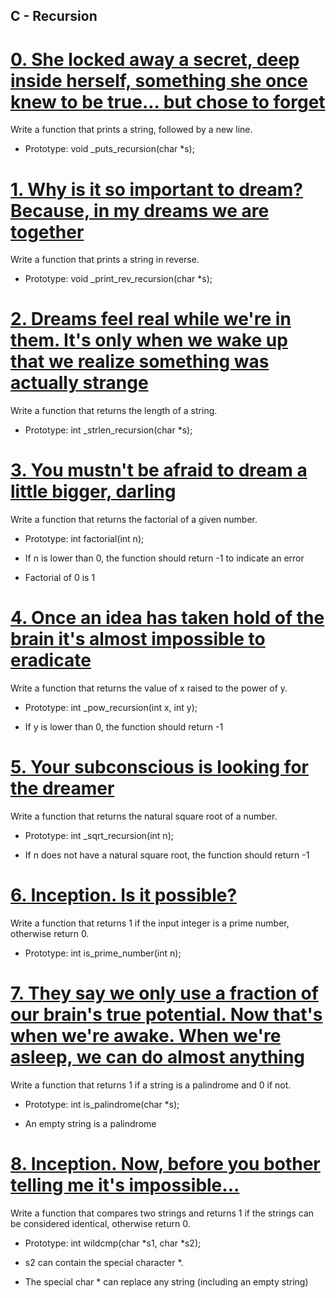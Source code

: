 ## C - Recursion


# [0. She locked away a secret, deep inside herself, something she once knew to be true... but chose to forget](0-puts_recursion.c)


Write a function that prints a string, followed by a new line.


- Prototype: void _puts_recursion(char *s);


# [1. Why is it so important to dream? Because, in my dreams we are together](1-print_rev_recursion.c)


Write a function that prints a string in reverse.


- Prototype: void _print_rev_recursion(char *s);

# [2. Dreams feel real while we're in them. It's only when we wake up that we realize something was actually strange](2-strlen_recursion.c)


Write a function that returns the length of a string.


- Prototype: int _strlen_recursion(char *s);


# [3. You mustn't be afraid to dream a little bigger, darling](3-factorial.c)


Write a function that returns the factorial of a given number.


- Prototype: int factorial(int n);

- If n is lower than 0, the function should return -1 to indicate an error

- Factorial of 0 is 1


# [4. Once an idea has taken hold of the brain it's almost impossible to eradicate](4-pow_recursion.c)


Write a function that returns the value of x raised to the power of y.


- Prototype: int _pow_recursion(int x, int y);

- If y is lower than 0, the function should return -1


# [5. Your subconscious is looking for the dreamer](5-sqrt_recursion.c)


Write a function that returns the natural square root of a number.


- Prototype: int _sqrt_recursion(int n);

- If n does not have a natural square root, the function should return -1


# [6. Inception. Is it possible?](6-is_prime_number.c)


Write a function that returns 1 if the input integer is a prime number, otherwise return 0.


- Prototype: int is_prime_number(int n);


# [7. They say we only use a fraction of our brain's true potential. Now that's when we're awake. When we're asleep, we can do almost anything](100-is_palindrome.c)


Write a function that returns 1 if a string is a palindrome and 0 if not.


- Prototype: int is_palindrome(char *s);

- An empty string is a palindrome


# [8. Inception. Now, before you bother telling me it's impossible...](101-wildcmp.c)


Write a function that compares two strings and returns 1 if the strings can be considered identical, otherwise return 0.


- Prototype: int wildcmp(char *s1, char *s2);

- s2 can contain the special character *.

- The special char * can replace any string (including an empty string)


